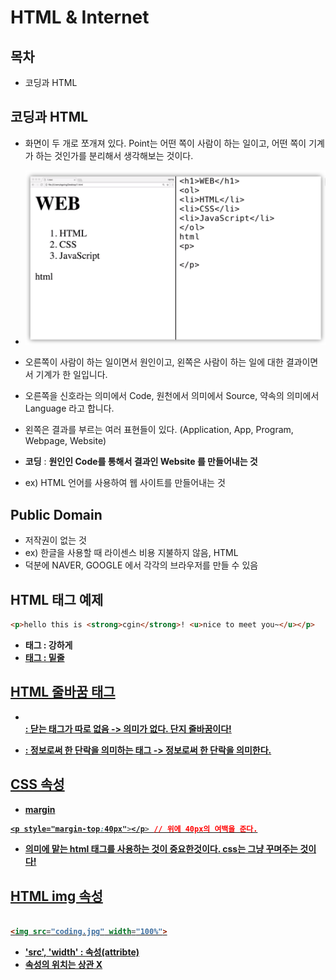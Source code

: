 # HTML & Internet

## 목차
- 코딩과 HTML



## 코딩과 HTML

  - 화면이 두 개로 쪼개져 있다. Point는 어떤 쪽이 사람이 하는 일이고, 어떤 쪽이 기계가 하는 것인가를 분리해서 생각해보는 것이다.
  - ![기계VS사람](./images/기계VS사람.PNG)
  
  - 오른쪽이 사람이 하는 일이면서 원인이고, 왼쪽은 사람이 하는 일에 대한 결과이면서 기계가 한 일입니다.
  - 오른쪽을 신호라는 의미에서 Code, 원천에서 의미에서 Source, 약속의 의미에서 Language 라고 합니다.
  - 왼쪽은 결과를 부르는 여러 표현들이 있다. (Application, App, Program, Webpage, Website) 
  - **코딩** : **원인인 Code를 통해서 결과인 Website 를 만들어내는 것**
  - ex) HTML 언어를 사용하여 웹 사이트를 만들어내는 것
  
  
## Public Domain

- 저작권이 없는 것 
- ex) 한글을 사용할 때 라이센스 비용 지불하지 않음, HTML
- 덕분에 NAVER, GOOGLE 에서 각각의 브라우저를 만들 수 있음



## HTML 태그 예제

```html
<p>hello this is <strong>cgin</strong>! <u>nice to meet you~</u></p>

```

- <strong> 태그 : 강하게
- <u> 태그 : 밑줄


## HTML 줄바꿈 태그

- <br> : 닫는 태그가 따로 없음 -> 의미가 없다. 단지 줄바꿈이다!
- <p></p> : 정보로써 한 단락을 의미하는 태그 -> 정보로써 한 단락을 의미한다.



## CSS 속성

- margin

```css
<p style="margin-top:40px"></p> // 위에 40px의 여백을 준다.


```

- 의미에 맡는 html 태그를 사용하는 것이 중요한것이다. css는 그냥 꾸며주는 것이다!



## HTML img 속성

```html

<img src="coding.jpg" width="100%">

```
- 'src', 'width' : 속성(attribte)
- 속성의 위치는 상관 X


